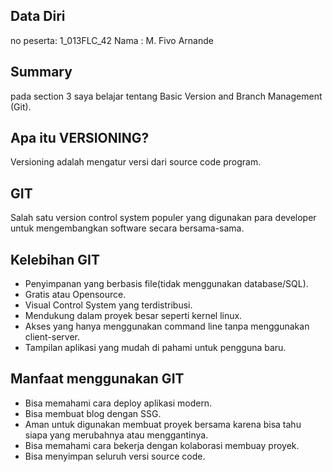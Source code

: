 ## Data Diri
no peserta: 1_013FLC_42
Nama : M. Fivo Arnande

## Summary
pada section 3 saya belajar tentang Basic Version and Branch Management (Git).

## Apa itu VERSIONING?
Versioning adalah mengatur versi dari source code program.

## GIT
Salah satu version control system populer yang digunakan para developer untuk mengembangkan software secara bersama-sama.

## Kelebihan GIT
- Penyimpanan yang berbasis file(tidak menggunakan database/SQL).
- Gratis atau Opensource.
- Visual Control System yang terdistribusi.
- Mendukung dalam proyek besar seperti kernel linux.
- Akses yang hanya menggunakan command line tanpa menggunakan client-server.
- Tampilan aplikasi yang mudah di pahami untuk pengguna baru.

## Manfaat menggunakan GIT
- Bisa memahami cara deploy aplikasi modern.
- Bisa membuat blog dengan SSG.
- Aman untuk digunakan membuat proyek bersama karena bisa tahu siapa yang merubahnya atau menggantinya.
- Bisa memahami cara bekerja dengan kolaborasi membuay proyek.
- Bisa menyimpan seluruh versi source code.